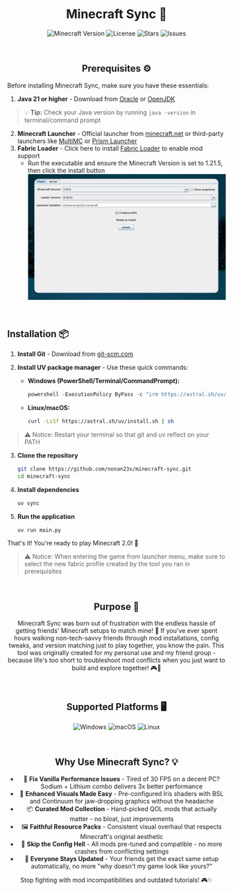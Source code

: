 <div align="center">

# Minecraft Sync 🚀

![Minecraft Version](https://img.shields.io/badge/Minecraft-1.21.5-green?style=for-the-badge&logo=minecraft)
![License](https://img.shields.io/github/license/NONAN23x/minecraft-sync?style=for-the-badge)
![Stars](https://img.shields.io/github/stars/NONAN23x/minecraft-sync?style=for-the-badge)
![Issues](https://img.shields.io/github/issues/NONAN23x/minecraft-sync?style=for-the-badge)

<br>

## Prerequisites ⚙️

</div>

Before installing Minecraft Sync, make sure you have these essentials:

1. **Java 21 or higher** - Download from [Oracle](https://www.oracle.com/java/technologies/downloads/) or [OpenJDK](https://openjdk.org/)
> 💡 **Tip:** Check your Java version by running `java -version` in terminal/command prompt
2. **Minecraft Launcher** - Official launcher from [minecraft.net](https://www.minecraft.net/download) or third-party launchers like [MultiMC](https://multimc.org/) or [Prism Launcher](https://prismlauncher.org/)
3. **Fabric Loader** - Click here to install [Fabric Loader](https://maven.fabricmc.net/net/fabricmc/fabric-installer/1.0.3/fabric-installer-1.0.3.exe) to enable mod support
    - Run the executable and ensure the Minecraft Version is set to 1.21.5, then click the install button
    ![alt text](assets/image.png)


<br>

<div>

## Installation 📦

</div>

1. **Install Git** - Download from [git-scm.com](https://git-scm.com/)
2. **Install UV package manager** - Use these quick commands:
    
    - **Windows (PowerShell/Terminal/CommandPrompt):**
        ```powershell
        powershell -ExecutionPolicy ByPass -c "irm https://astral.sh/uv/install.ps1 | iex"
        ```
        
    - **Linux/macOS:**
        ```bash
        curl -LsSf https://astral.sh/uv/install.sh | sh
        ```
> ⚠️ Notice: Restart your terminal so that git and uv reflect on your PATH

3. **Clone the repository**
    ```bash
    git clone https://github.com/nonan23x/minecraft-sync.git
    cd minecraft-sync
    ```
4. **Install dependencies**
    ```bash
    uv sync
    ```
5. **Run the application**
    ```bash
    uv run main.py
    ```

That's it! You're ready to play Minecraft 2.0! 🎉

> ⚠️ Notice: When entering the game from launcher menu, make sure to select the new fabric profile created by the tool you ran in prerequisites

<br>

<div align=center>

## Purpose 🎯

Minecraft Sync was born out of frustration with the endless hassle of getting friends' Minecraft setups to match mine! 😤 If you've ever spent hours walking non-tech-savvy friends through mod installations, config tweaks, and version matching just to play together, you know the pain. This tool was originally created for my personal use and my friend group - because life's too short to troubleshoot mod conflicts when you just want to build and explore together! 🎮👥

<br>

## Supported Platforms 🖥️

![Windows](https://img.shields.io/badge/Windows-0078D6?style=for-the-badge&logo=windows&logoColor=white)
![macOS](https://img.shields.io/badge/macOS-000000?style=for-the-badge&logo=apple&logoColor=white)
![Linux](https://img.shields.io/badge/Linux-FCC624?style=for-the-badge&logo=linux&logoColor=black)


<br>

## Why Use Minecraft Sync? 💡

- 🐌 **Fix Vanilla Performance Issues** - Tired of 30 FPS on a decent PC? Sodium + Lithium combo delivers 3x better performance
- 🎨 **Enhanced Visuals Made Easy** - Pre-configured Iris shaders with BSL and Continuum for jaw-dropping graphics without the headache
- 📦 **Curated Mod Collection** - Hand-picked QOL mods that actually matter - no bloat, just improvements
- 🖼️ **Faithful Resource Packs** - Consistent visual overhaul that respects Minecraft's original aesthetic
- 🔧 **Skip the Config Hell** - All mods pre-tuned and compatible - no more crashes from conflicting settings
- 👥 **Everyone Stays Updated** - Your friends get the exact same setup automatically, no more "why doesn't my game look like yours?"

Stop fighting with mod incompatibilities and outdated tutorials! 🎮✨

</div>